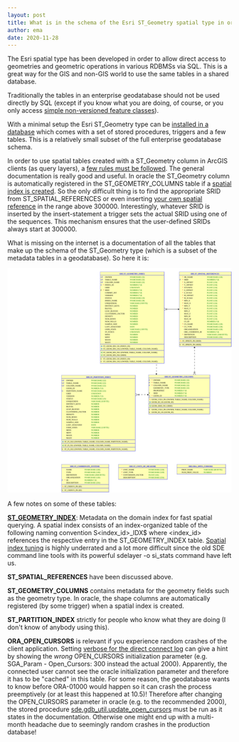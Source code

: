 ```yaml
---
layout: post
title: What is in the schema of the Esri ST_Geometry spatial type in oracle
author: ema
date: 2020-11-28
---
```

The Esri spatial type has been developed in order to allow direct access to geometries and geometric operations in various RDBMSs via SQL. This is a great way for the GIS and non-GIS world to use the same tables in a shared database.

Traditionally the tables in an enterprise geodatabase should not be used directly by SQL (except if you know what you are doing, of course, or you only access [simple non-versioned feature classes](https://desktop.arcgis.com/en/arcmap/latest/manage-data/using-sql-with-gdbs/workflow-using-sql-with-existing-feature-classes.htm)). 

With a minimal setup the Esri ST_Geometry type can be [installed in a database](https://desktop.arcgis.com/en/arcmap/latest/manage-data/databases/add-the-st-geometry-type-to-an-oracle-database.htm) which comes with a set of stored procedures, triggers and a few tables. This is a relatively small subset of the full enterprise geodatabase schema.

In order to use spatial tables created with a ST_Geometry column in ArcGIS clients (as query layers), a [few rules must be followed](https://desktop.arcgis.com/en/arcmap/latest/manage-data/using-sql-with-gdbs/rules-for-creating-spatial-tables-to-be-used-with-arcgis.htm). The general documentation is really good and useful. In oracle the ST_Geometry column is automatically registered in the ST_GEOMETRY_COLUMNS table if a [spatial index is created](https://desktop.arcgis.com/en/arcmap/latest/manage-data/using-sql-with-gdbs/create-spatial-indexes-on-tables-with-an-st-geometry-column.htm). So the only difficult thing is to find the appropriate SRID from ST_SPATIAL_REFERENCES or even inserting [your own spatial reference](https://desktop.arcgis.com/en/arcmap/latest/manage-data/using-sql-with-gdbs/create-spatial-references-using-sql.htm) in the range above 300000. Interestingly, whatever SRID is inserted by the insert-statement a trigger sets the actual SRID using one of the sequences. This mechanism ensures that the user-defined SRIDs always start at 300000.

What is missing on the internet is a documentation of all the tables that make up the schema of the ST_Geometry type (which is a subset of the metadata tables in a geodatabase). So here it is:

![ST_Geometry type schema](/images/2020-11-28-st-geometry-schema.svg)

A few notes on some of these tables:

**[ST_GEOMETRY_INDEX](https://support.esri.com/en/technical-article/000009201)**: Metadata on the domain index for fast spatial querying. A spatial index consists of an index-organized table of the following naming convention S<index_id>_IDX$ where <index_id> references the respective entry in the ST_GEOMETRY_INDEX table. [Spatial index tuning](https://desktop.arcgis.com/en/arcmap/latest/manage-data/using-sql-with-gdbs/guidelines-to-choose-spatial-index-grid-size.htm) is highly underrated and a lot more difficult since the old SDE command line tools with its powerful sdelayer -o si_stats command have left us.

**ST_SPATIAL_REFERENCES** have been discussed above.

**ST_GEOMETRY_COLUMNS** contains metadata for the geometry fields such as the geometry type. In oracle, the shape columns are automatically registered (by some trigger) when a spatial index is created.

**ST_PARTITION_INDEX** strictly for people who know what they are doing (I don't know of anybody using this).

**ORA_OPEN_CURSORS** is relevant if you experience random crashes of the client application. Setting [verbose for the direct connect log](https://esriaustraliatechblog.wordpress.com/2016/09/22/faq-how-do-you-turn-on-verbose-logging-when-connecting-to-an-enterprise-geodatabase/) can give a hint by showing the *wrong* OPEN_CURSORS initialization parameter (e.g. SGA_Param - Open_Cursors: 300 instead the actual 2000). Apparently, the connected user cannot see the oracle initialization parameter and therefore it has to be "cached" in this table. For some reason, the geodatabase wants to know before ORA-01000 would happen so it can crash the process preemptively (or at least this happened at 10.5)! Therefore after changing the OPEN_CURSORS parameter in oracle (e.g. to the recommended 2000), the stored procedure [sde.gdb_util.update_open_cursors](https://desktop.arcgis.com/en/arcmap/latest/manage-data/gdbs-in-oracle/update-open-cursors.htm) must be run as it states in the documentation. Otherwise one might end up with a multi-month headache due to seemingly random crashes in the production database!
